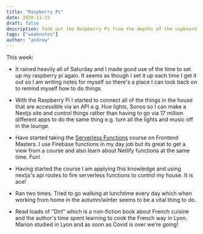 ```yaml
---
title: "Raspberry Pi"
date: 2020-11-15
draft: false
description: Took out the Raspberry Pi from the depths of the cupboard.
tags: ["weeknotes"]
author: "andrew"
---
```


This week:

- It rained heavily all of Saturday and I made good use of the time to set up my raspberry pi again. It seems as though I set it up each time I get it out so I am writing notes for myself so there's a place I can look back on to remind myself how to do things.
- With the Raspberry Pi I started to connect all of the things in the house that are accessible via an API e.g. Hue lights, Sonos so I can make a Nextjs site and control things rather than having to go via 17 million different apps to do the same thing e.g. turn all the lights and music off in the lounge.

- Have started taking the [Serverless Functions](https://frontendmasters.com/courses/serverless-functions) course on Frontend Masters. I use Firebase functions in my day job but its great to get a view from a course and also learn about Netlify functions at the same time. Fun!

- Having started the course I am applying this knowledge and using nextjs's api routes to fire serverless functions to control my house. It is ace!

- Ran two times. Tried to go walking at lunchtime every day which when working from home in the autumn/winter seems to be a vital thing to do.

- Read loads of "Dirt" which is a non-fiction book about French cuisine and the author's time spent learning to cook the French way in Lyon. Marion studied in Lyon and as soon as Covid is over we're going!
